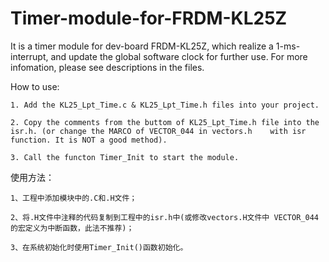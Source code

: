 # Timer-module-for-FRDM-KL25Z
It is a timer module for dev-board FRDM-KL25Z, which realize a 1-ms-interrupt, and update the global software clock for further use. For more infomation, please see descriptions in the files.

How to use:

    1. Add the KL25_Lpt_Time.c & KL25_Lpt_Time.h files into your project.
    
    2. Copy the comments from the buttom of KL25_Lpt_Time.h file into the isr.h. (or change the MARCO of VECTOR_044 in vectors.h    with isr function. It is NOT a good method).
    
    3. Call the functon Timer_Init to start the module.
    
使用方法：

    1、工程中添加模块中的.C和.H文件；

    2、将.H文件中注释的代码复制到工程中的isr.h中(或修改vectors.H文件中 VECTOR_044的宏定义为中断函数，此法不推荐)；

    3、在系统初始化时使用Timer_Init()函数初始化。

